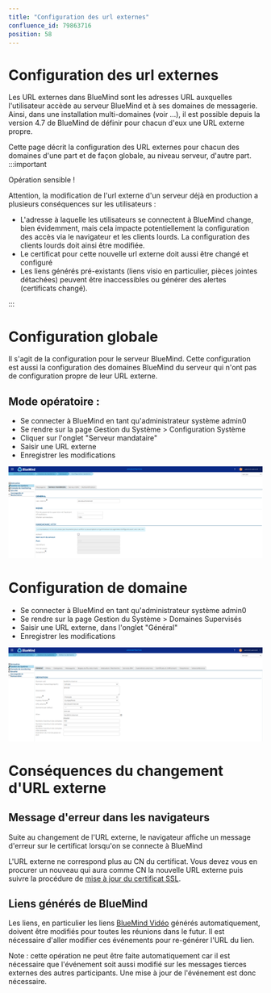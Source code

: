 ```yaml
---
title: "Configuration des url externes"
confluence_id: 79863716
position: 58
---
```

# Configuration des url externes


Les URL externes dans BlueMind sont les adresses URL auxquelles l'utilisateur accède au serveur BlueMind et à ses domaines de messagerie. Ainsi, dans une installation multi-domaines (voir ...), il est possible depuis la version 4.7 de BlueMind de définir pour chacun d'eux une URL externe propre.

Cette page décrit la configuration des URL externes pour chacun des domaines d'une part et de façon globale, au niveau serveur, d'autre part.
:::important

Opération sensible !

Attention, la modification de l'url externe d'un serveur déjà en production a plusieurs conséquences sur les utilisateurs :

- L'adresse à laquelle les utilisateurs se connectent à BlueMind change, bien évidemment, mais cela impacte potentiellement la configuration des accès via le navigateur et les clients lourds. La configuration des clients lourds doit ainsi être modifiée.
- Le certificat pour cette nouvelle url externe doit aussi être changé et configuré
- Les liens générés pré-existants (liens visio en particulier, pièces jointes détachées) peuvent être inaccessibles ou générer des alertes (certificats changé).


:::


# Configuration globale

Il s'agit de la configuration pour le serveur BlueMind. Cette configuration est aussi la configuration des domaines BlueMind du serveur qui n'ont pas de configuration propre de leur URL externe.

## Mode opératoire :

- Se connecter à BlueMind en tant qu'administrateur système admin0
- Se rendre sur la page Gestion du Système > Configuration Système
- Cliquer sur l'onglet "Serveur mandataire"
- Saisir une URL externe
- Enregistrer les modifications


![](../../../attachments/79863716/79863719.png)


# Configuration de domaine


- Se connecter à BlueMind en tant qu'administrateur système admin0
- Se rendre sur la page Gestion du Système > Domaines Supervisés
- Saisir une URL externe, dans l'onglet "Général"
- Enregistrer les modifications


![](../../../attachments/79863716/79863718.png)


# Conséquences du changement d'URL externe

## Message d'erreur dans les navigateurs

Suite au changement de l'URL externe, le navigateur affiche un message d'erreur sur le certificat lorsqu'on se connecte à BlueMind

L'URL externe ne correspond plus au CN du certificat. Vous devez vous en procurer un nouveau qui aura comme CN la nouvelle URL externe puis suivre la procédure de [mise à jour du certificat SSL](https://forge.bluemind.net/confluence/display/DA/.Certificats+SSL+vBM-4).

## Liens générés de BlueMind

Les liens, en particulier les liens [BlueMind Vidéo](/Guide_de_l_administrateur/Configuration/Visioconférence_intégrée/Visioconférences_avec_BlueMind_Video/) générés automatiquement, doivent être modifiés pour toutes les réunions dans le futur. Il est nécessaire d'aller modifier ces événements pour re-générer l'URL du lien.

Note : cette opération ne peut être faite automatiquement car il est nécessaire que l'événement soit aussi modifié sur les messages tierces externes des autres participants. Une mise à jour de l'événement est donc nécessaire.

